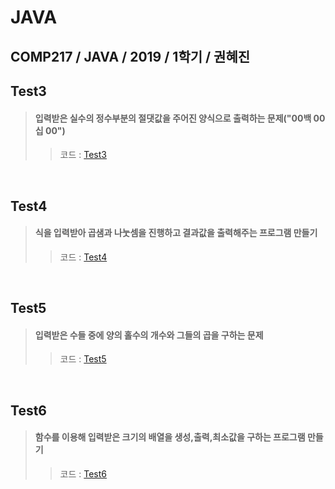 # JAVA

## COMP217 / JAVA / 2019 / 1학기 / 권혜진

## Test3
> #### 입력받은 실수의 정수부분의 절댓값을 주어진 양식으로 출력하는 문제("00백 00십 00")
>>코드 :  [Test3](https://github.com/dnjsrb0710/JAVA/blob/master/java/Test3.java)

<br>

## Test4
> #### 식을 입력받아 곱샘과 나눗셈을 진행하고 결과값을 출력해주는 프로그램 만들기
>>코드 :  [Test4](https://github.com/dnjsrb0710/JAVA/blob/master/java/Test4.java)

<br>

## Test5
> #### 입력받은 수들 중에 양의 홀수의 개수와 그들의 곱을 구하는 문제
>>코드 :  [Test5](https://github.com/dnjsrb0710/JAVA/blob/master/java/Test5.java)

<br>

## Test6
> #### 함수를 이용해 입력받은 크기의 배열을 생성,출력,최소값을 구하는 프로그램 만들기
>>코드 :  [Test6](https://github.com/dnjsrb0710/JAVA/blob/master/java/Test6.java)
